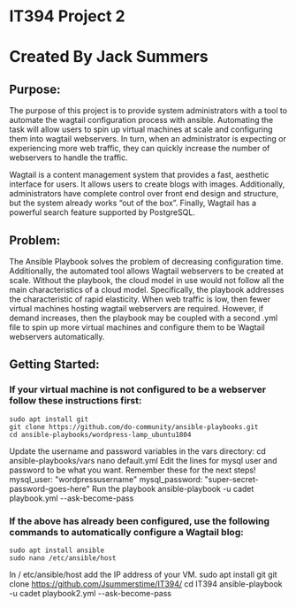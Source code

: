 # IT394 Project 2
# Created By Jack Summers

## Purpose:

The purpose of this project is to provide system administrators with a tool to automate the wagtail configuration process with ansible. 
Automating the task will allow users to spin up virtual machines at scale and configuring them into wagtail webservers. 
In turn, when an administrator is expecting or experiencing more web traffic, they can quickly increase the number of webservers to handle the traffic.

Wagtail is a content management system that provides a fast, aesthetic interface for users. It allows users to create blogs with images. 
Additionally, administrators have complete control over front end design and structure, but the system already works “out of the box”. 
Finally, Wagtail has a powerful search feature supported by PostgreSQL.

## Problem:

The Ansible Playbook solves the problem of decreasing configuration time. Additionally, the automated tool allows Wagtail webservers to be created at scale. 
Without the playbook, the cloud model in use would not follow all the main characteristics of a cloud model. 
Specifically, the playbook addresses the characteristic of rapid elasticity. When web traffic is low, then fewer virtual machines hosting wagtail 
webservers are required. However, if demand increases, then the playbook may be coupled with a second .yml file to spin up more virtual machines 
and configure them to be Wagtail webservers automatically.

## Getting Started:

### If your virtual machine is not configured to be a webserver follow these instructions first:

    sudo apt install git
    git clone https://github.com/do-community/ansible-playbooks.git
    cd ansible-playbooks/wordpress-lamp_ubuntu1804
Update the username and password variables in the vars directory:
    cd ansible-playbooks/vars
    nano default.yml
Edit the lines for mysql user and password to be what you want. Remember these for the next steps!
    mysql_user: "wordpressusername"
    mysql_password: "super-secret-password-goes-here"
Run the playbook
    ansible-playbook -u cadet playbook.yml --ask-become-pass

### If the above has already been configured, use the following commands to automatically configure a Wagtail blog:

    sudo apt install ansible
    sudo nano /etc/ansible/host
In / etc/ansible/host add the IP address of your VM.
    sudo apt install git
    git clone https://github.com/Jsummerstime/IT394/
    cd IT394
    ansible-playbook -u cadet playbook2.yml --ask-become-pass
